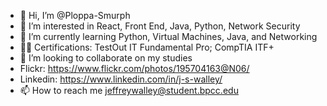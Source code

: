 - 👋 Hi, I’m @Ploppa-Smurph
- 👀 I’m interested in React, Front End, Java, Python, Network Security
- 🌱 I’m currently learning Python, Virtual Machines, Java, and Networking
- 🐱‍🏍 Certifications: TestOut IT Fundamental Pro; CompTIA ITF+
- 💞️ I’m looking to collaborate on my studies
- Flickr: https://www.flickr.com/photos/195704163@N06/
- Linkedin: https://www.linkedin.com/in/j-s-walley/
- 📫 How to reach me jeffreywalley@student.bpcc.edu

<!---
Ploppa-Smurph/Ploppa-Smurph is a ✨ special ✨ repository because its `README.md` (this file) appears on your GitHub profile.
You can click the Preview link to take a look at your changes.
--->
